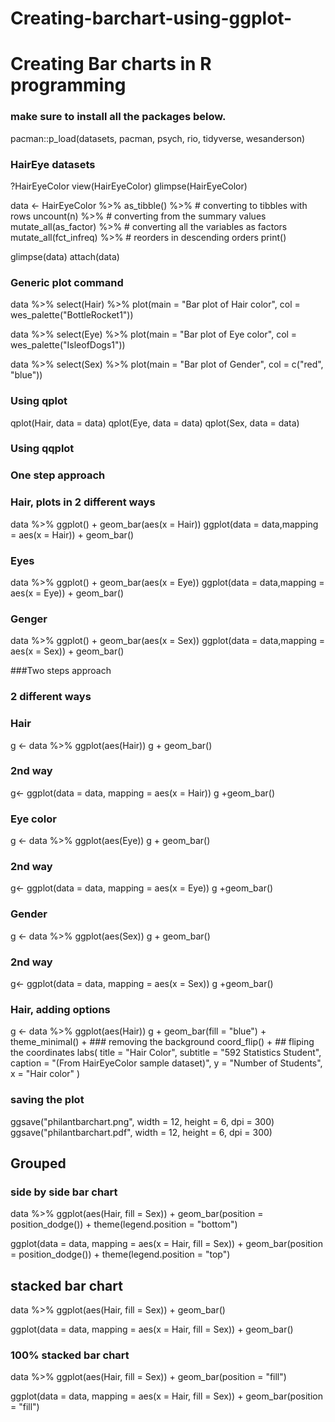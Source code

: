 # Creating-barchart-using-ggplot-
# Creating Bar charts in R programming
### make sure to install all the packages below. 
pacman::p_load(datasets, pacman, psych, rio, tidyverse, wesanderson)


### HairEye datasets 
?HairEyeColor
view(HairEyeColor)
glimpse(HairEyeColor)

data <- HairEyeColor %>% as_tibble() %>% # converting to tibbles with rows
  uncount(n) %>%  # converting from the summary values 
  mutate_all(as_factor) %>%  # converting all the variables as factors 
  mutate_all(fct_infreq) %>% # reorders in descending orders
  print()

glimpse(data)
attach(data)

### Generic plot command 
data %>% select(Hair) %>% 
  plot(main = "Bar plot of Hair color", col = wes_palette("BottleRocket1"))

data %>% select(Eye) %>%
  plot(main = "Bar plot of Eye color", col = wes_palette("IsleofDogs1"))

data %>% select(Sex) %>%
  plot(main = "Bar plot of Gender", col = c("red", "blue"))


### Using qplot 
qplot(Hair, data = data)
qplot(Eye, data = data)
qplot(Sex, data = data)


### Using qqplot 
### One step approach
### Hair, plots in 2 different ways 
data %>% ggplot() + geom_bar(aes(x = Hair))
ggplot(data = data,mapping = aes(x = Hair)) + geom_bar()

### Eyes 
data %>% ggplot() + geom_bar(aes(x = Eye))
ggplot(data = data,mapping = aes(x = Eye)) + geom_bar()

### Genger
data %>% ggplot() + geom_bar(aes(x = Sex))
ggplot(data = data,mapping = aes(x = Sex)) + geom_bar()

###Two steps approach 
### 2 different ways 
### Hair
g <- data %>% ggplot(aes(Hair))
g + geom_bar()
### 2nd way 
g<- ggplot(data = data, mapping = aes(x = Hair))
g +geom_bar()




### Eye color 
g <- data %>% ggplot(aes(Eye))
g + geom_bar()
### 2nd way 
g<- ggplot(data = data, mapping = aes(x = Eye))
g +geom_bar()


### Gender 
g <- data %>% ggplot(aes(Sex))
g + geom_bar()
### 2nd way 
g<- ggplot(data = data, mapping = aes(x = Sex))
g +geom_bar()


### Hair, adding options 
g <- data %>% ggplot(aes(Hair))
g + geom_bar(fill = "blue") + 
             theme_minimal() + ### removing the background
             coord_flip() + ## fliping the coordinates 
             labs(
               title = "Hair Color",
               subtitle = "592 Statistics Student",
               caption = "(From HairEyeColor sample dataset)",
               y = "Number of Students",
               x = "Hair color"
             )

### saving the plot

ggsave("philantbarchart.png", width = 12, height = 6, dpi = 300)
ggsave("philantbarchart.pdf", width = 12, height = 6, dpi = 300)

## Grouped 
### side by side bar chart 
data %>% ggplot(aes(Hair, fill = Sex)) + 
  geom_bar(position = position_dodge()) +
  theme(legend.position = "bottom")

ggplot(data = data, mapping = aes(x = Hair, fill = Sex)) +
  geom_bar(position = position_dodge()) +
  theme(legend.position = "top")

## stacked bar chart 
data %>% ggplot(aes(Hair, fill = Sex)) + 
  geom_bar()

ggplot(data = data, mapping = aes(x = Hair, fill = Sex)) +
  geom_bar()

### 100% stacked bar chart 
data %>% ggplot(aes(Hair, fill = Sex)) + 
  geom_bar(position = "fill")

ggplot(data = data, mapping = aes(x = Hair, fill = Sex)) +
  geom_bar(position = "fill")            
